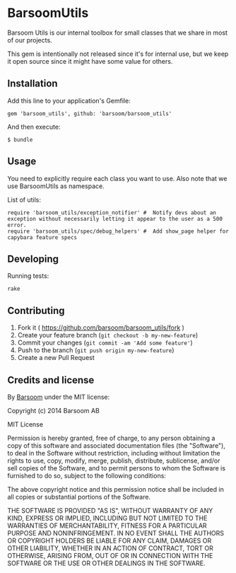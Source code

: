 # BarsoomUtils

Barsoom Utils is our internal toolbox for small classes that we share in most of our projects.

This gem is intentionally not released since it's for internal use, but we keep it open
source since it might have some value for others.

## Installation

Add this line to your application's Gemfile:

    gem 'barsoom_utils', github: 'barsoom/barsoom_utils'

And then execute:

    $ bundle

## Usage

You need to explicitly require each class you want to use.
Also note that we use BarsoomUtils as namespace.

List of utils:

    require 'barsoom_utils/exception_notifier' #  Notify devs about an exception without necessarily letting it appear to the user as a 500 error.
    require 'barsoom_utils/spec/debug_helpers' #  Add show_page helper for capybara feature specs

## Developing

Running tests:

    rake

## Contributing

1. Fork it ( https://github.com/barsoom/barsoom_utils/fork )
2. Create your feature branch (`git checkout -b my-new-feature`)
3. Commit your changes (`git commit -am 'Add some feature'`)
4. Push to the branch (`git push origin my-new-feature`)
5. Create a new Pull Request

## Credits and license

By [Barsoom](http://barsoom.se) under the MIT license:

Copyright (c) 2014 Barsoom AB

MIT License

Permission is hereby granted, free of charge, to any person obtaining
a copy of this software and associated documentation files (the
"Software"), to deal in the Software without restriction, including
without limitation the rights to use, copy, modify, merge, publish,
distribute, sublicense, and/or sell copies of the Software, and to
permit persons to whom the Software is furnished to do so, subject to
the following conditions:

The above copyright notice and this permission notice shall be
included in all copies or substantial portions of the Software.

THE SOFTWARE IS PROVIDED "AS IS", WITHOUT WARRANTY OF ANY KIND,
EXPRESS OR IMPLIED, INCLUDING BUT NOT LIMITED TO THE WARRANTIES OF
MERCHANTABILITY, FITNESS FOR A PARTICULAR PURPOSE AND
NONINFRINGEMENT. IN NO EVENT SHALL THE AUTHORS OR COPYRIGHT HOLDERS BE
LIABLE FOR ANY CLAIM, DAMAGES OR OTHER LIABILITY, WHETHER IN AN ACTION
OF CONTRACT, TORT OR OTHERWISE, ARISING FROM, OUT OF OR IN CONNECTION
WITH THE SOFTWARE OR THE USE OR OTHER DEALINGS IN THE SOFTWARE.
